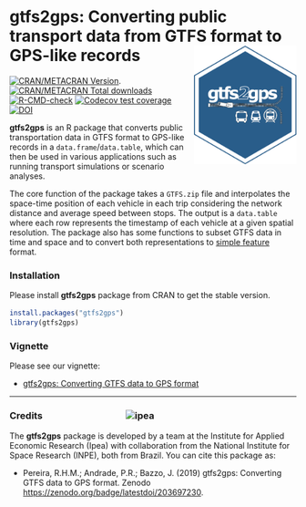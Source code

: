 # gtfs2gps: Converting public transport data from GTFS format to GPS-like records <img align="right" src="man/figures/logo.png" alt="logo" width="180"> 

[![CRAN/METACRAN Version](https://www.r-pkg.org/badges/version/gtfs2gps)](https://CRAN.R-project.org/package=gtfs2gps).[![CRAN/METACRAN Total downloads](http://cranlogs.r-pkg.org/badges/grand-total/gtfs2gps?color=blue)](https://CRAN.R-project.org/package=gtfs2gps)
[![R-CMD-check](https://github.com/ipeaGIT/gtfs2gps/workflows/R-CMD-check/badge.svg)](https://github.com/ipeaGIT/gtfs2gps/actions)
[![Codecov test coverage](https://codecov.io/gh/ipeaGIT/gtfs2gps/branch/master/graph/badge.svg)](https://codecov.io/gh/ipeaGIT/gtfs2gps?branch=master)
[![DOI](https://zenodo.org/badge/203697230.svg)](https://zenodo.org/badge/latestdoi/203697230)

**gtfs2gps** is an R package that converts public transportation data in GTFS format to GPS-like records in a `data.frame`/`data.table`, which can then be used in various applications such as running transport simulations or scenario analyses. 

The core function of the package takes a `GTFS.zip` file and interpolates the space-time position of each vehicle in each trip considering the network distance and average speed between stops. The output is a `data.table` where each row represents the timestamp of each vehicle at a given spatial resolution. The package also has some functions to subset GTFS data in time and space and to convert both representations to [simple feature](https://CRAN.R-project.org/package=sf) format.

### Installation

Please install **gtfs2gps** package from CRAN to get the stable version.

``` r
install.packages("gtfs2gps")
library(gtfs2gps)
```

### Vignette

Please see our vignette:

* [gtfs2gps: Converting GTFS data to GPS format](https://github.com/ipeaGIT/gtfs2gps/blob/master/vignettes/intro_to_gtfs2gps.md)



-----

### Credits <img align="right" src="man/figures/ipea_logo.png" alt="ipea" width="300">

The **gtfs2gps** package is developed by a team at the Institute for Applied Economic Research (Ipea) with collaboration from the National Institute for Space Research (INPE), both from Brazil. You can cite this package as:

* Pereira, R.H.M.; Andrade, P.R.; Bazzo, J. (2019) gtfs2gps: Converting GTFS data to GPS format. Zenodo https://zenodo.org/badge/latestdoi/203697230.



